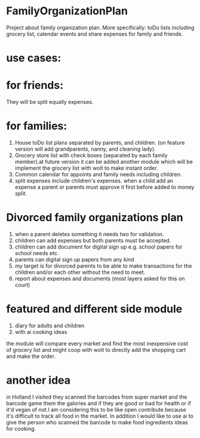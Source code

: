 # FamilyOrganizationPlan
Project about family organization plan. More specifically: toDo lists including grocery list, calendar events and share expenses for family and friends.

# use cases:

# for friends:
They will be split equally expenses.

# for families:
1. House toDo list plans separated by parents, and children. (on feature version will add grandparents, nanny, and cleaning lady).
2. Grocery store list with check boxes (separated by each family member).at future version it can be added another module which will be implement the grocery list with wolt to make instant order.
3. Common calendar for appoints and family needs including children.
5. split expenses include children's expenses. when a child add an expense a parent or parents must approve it first before added to money split.


# Divorced family organizations plan
1. when a parent deletes something it needs two for validation.
2. children can add expenses but both parents must be accepted.
3. children can add document for digital sign up e.g. school papers for school needs etc.
4. parents can digital sign up papers from any kind
5. my target is for divorced parents to be able to make transactions for the children and/or each other without the need to meet.
6. report about expenses and documents (most layers asked for this on court)

# featured and different side module
1. diary for adults and children
2. with ai cooking ideas

the module will compare every market and find the most inexpensive cost of grocery list and might coop with wolt to directly add the shopping cart and make the order.

# another idea
in Holland I visited they scanned the barcodes from super market and the barcode game them the galories and if they are good or bad for health or if it'd vegan of not.I am considering this to be like open contribute because it's difficult to track all food in the market. In addition I would like to use ai to give the person who scanned the barcode to make food ingredients ideas for cooking.
